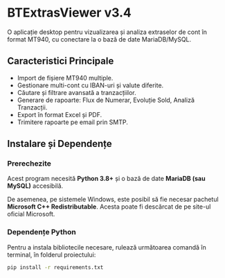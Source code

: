 # BTExtrasViewer v3.4

O aplicație desktop pentru vizualizarea și analiza extraselor de cont în format MT940, cu conectare la o bază de date MariaDB/MySQL.

## Caracteristici Principale
- Import de fișiere MT940 multiple.
- Gestionare multi-cont cu IBAN-uri și valute diferite.
- Căutare și filtrare avansată a tranzacțiilor.
- Generare de rapoarte: Flux de Numerar, Evoluție Sold, Analiză Tranzacții.
- Export în format Excel și PDF.
- Trimitere rapoarte pe email prin SMTP.

## Instalare și Dependențe

### Prerechezite
Acest program necesită **Python 3.8+** și o bază de date **MariaDB (sau MySQL)** accesibilă.

De asemenea, pe sistemele Windows, este posibil să fie necesar pachetul **Microsoft C++ Redistributable**. Acesta poate fi descărcat de pe site-ul oficial Microsoft.

### Dependențe Python
Pentru a instala bibliotecile necesare, rulează următoarea comandă în terminal, în folderul proiectului:
```bash
pip install -r requirements.txt